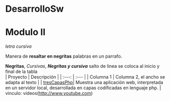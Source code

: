 # DesarrolloSw

# Modulo II
_letra cursiva_

Manera de **resaltar en negritas** palabras en un parrafo.

**Negritas**, _Cursivas_,  _**Negritas y cursiva**_
salto de linea  se coloca al inicio y final de la tabla
</br>
| Proyecto | Descripción |
| :---: | :--- |
| Columna 1 | Columna 2, el ancho se adapta al texto |
| [tresCapasPhp](https://github.com/miRepositorioGit/tresCapasPhp)| Muestra una aplicación web, interpretada en un servidor local, desarrollada en capas codificadas en lenguaje php. |
</br>
vinculo: videos(http://www.youtube.com)
